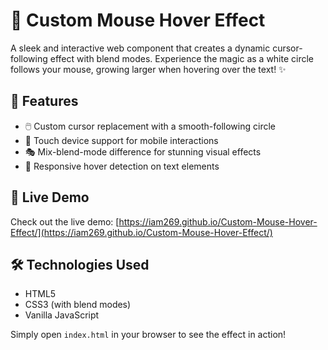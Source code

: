 # 🎨 Custom Mouse Hover Effect

A sleek and interactive web component that creates a dynamic cursor-following effect with blend modes. Experience the magic as a white circle follows your mouse, growing larger when hovering over the text! ✨

## 🌟 Features
- 🖱️ Custom cursor replacement with a smooth-following circle
- 📱 Touch device support for mobile interactions
- 🎭 Mix-blend-mode difference for stunning visual effects
- 🎯 Responsive hover detection on text elements

## 🚀 Live Demo
Check out the live demo: [https://iam269.github.io/Custom-Mouse-Hover-Effect/](https://iam269.github.io/Custom-Mouse-Hover-Effect/)

## 🛠️ Technologies Used
- HTML5
- CSS3 (with blend modes)
- Vanilla JavaScript

Simply open `index.html` in your browser to see the effect in action!